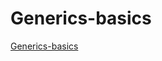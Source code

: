 # Generics-basics

[ Generics-basics](https://www.youtube.com/watch?v=U1rMPFFT7r8&list=PLgH5QX0i9K3rXq_1OgVmjaEJJ1akJQgPq&index=23)

